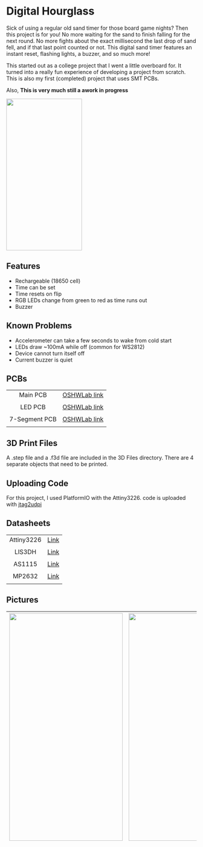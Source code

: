 
# Digital Hourglass

Sick of using a regular old sand timer for those board game nights? Then this project is for you! No more waiting for the sand to finish falling for the next round. No more fights about the exact millisecond the last drop of sand fell, and if that last point counted or not. This digital sand timer features an instant reset, flashing lights, a buzzer, and so much more!

This started out as a college project that I went a little overboard for. It turned into a really fun experience of developing a project from scratch. This is also my first (completed) project that uses SMT PCBs.

Also, **This is very much still a awork in progress**

<img src="https://s11.gifyu.com/images/ezgif-3-dc91cbdd8c.gif" width="200" height="400">


## Features

- Rechargeable (18650 cell)
- Time can be set
- Time resets on flip
- RGB LEDs change from green to red as time runs out
- Buzzer

## Known Problems

- Accelerometer can take a few seconds to wake from cold start
- LEDs draw ~100mA while off (common for WS2812)
- Device cannot turn itself off
- Current buzzer is quiet

## PCBs
|||
|:-------------:|:-------------:|
|Main PCB|[OSHWLab link](https://oshwlab.com/somdahlfinnley/timer-hourglass)|
|||
|LED PCB|[OSHWLab link](https://oshwlab.com/somdahlfinnley/hourglass_leds)|
|||
|7-Segment PCB|[OSHWLab link](https://oshwlab.com/somdahlfinnley/hourglass_7seg)|
|||

## 3D Print Files
A .step file and a .f3d file are included in the 3D Files directory. There are 4 separate objects that need to be printed.

## Uploading Code
For this project, I used PlatformIO with the Attiny3226. code is uploaded with [jtag2udpi](https://github.com/ElTangas/jtag2updi)

## Datasheets 
|||
|:-:|:-:|
|Attiny3226|[Link](https://www.mouser.com/datasheet/2/268/ATtiny3224_3226_3227_Data_Sheet_DS40002345B-2940847.pdf)|
|||
|LIS3DH|[Link](https://www.mouser.com/datasheet/2/389/lis3dh-1849589.pdf)|
|||
|AS1115|[Link](https://www.mouser.com/datasheet/2/588/AS1115_DS000206_1_00-1512924.pdf)|
|||
|MP2632|[Link](https://www.monolithicpower.com/en/documentview/productdocument/index/version/2/document_type/Datasheet/lang/en/sku/MP2632/document_id/1446/)|
|||

## Pictures

| <img src="https://i.ibb.co/NykYhf7/20230427-194008.jpg" data-canonical-src="https://i.ibb.co/NykYhf7/20230427-194008.jpg" width="300" height="600" />        | <img src="https://i.ibb.co/q1pr0GS/20230427-193904.jpg" data-canonical-src="https://i.ibb.co/q1pr0GS/20230427-193904.jpg" width="300" height="600" />           |
| ------------- |:-------------:|


